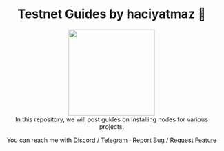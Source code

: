 <h1 align="center">Testnet Guides by haciyatmaz 👋</h1>
<p align="center">
	<img height="200" height="auto" src="https://avatars.githubusercontent.com/u/35812219"></br>
	In this repository, we will post guides on installing nodes for various projects. </br>
	</p>

<p align="center">
You can reach me with <a href="https://discord.com/users/401788522765484043" target="_blank" rel="noopener noreferrer">Discord</a> / <a href="https://t.me/haciyatmaz" target="_blank" rel="noopener noreferrer">Telegram</a>  ·  <a href="https://github.com/hcytmz/Testnet-Guides/issues">Report Bug / Request Feature</a>   
	</p>


<!--- 
<h2 align="left" id="list-testnets"> 🌐 List of testnets</h2>

<table width='100%'>
  <tr>
    <td align="center" width="96">
      <a href="#debabin-stack">
        <img src="https://user-images.githubusercontent.com/79756157/205507528-262d9736-8442-4641-be99-da873335c727.jpg" width="45" height="45" alt="JavaScript" />
      </a>
      <br>Axelar
    </td>
   </tr>
</table>
<br>
--->
